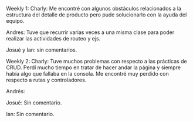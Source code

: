 Weekly 1:
Charly: Me encontré con algunos obstáculos relacionados a la estructura del detalle de producto pero pude solucionarlo con la ayuda del equipo.


Andres: Tuve que recurrir varias veces a una misma clase para poder realizar las actividades de routeo y ejs.

Josué y Ian: sin comentarios.


Weekly 2:
Charly: Tuve muchos problemas con respecto a las prácticas de CRUD. Perdí mucho tiempo en tratar de hacer andar la página y siempre había algo que fallaba en la consola. Me encontré muy perdido con respecto a rutas y controladores.

Andrés:

Josué: Sin comentario.

Ian: Sin comentario.


